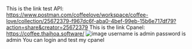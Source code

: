 This is the link test API: https://www.postman.com/coffeelove/workspace/coffee-love/collection/25672379-f967dc6f-aba0-4bef-99eb-15b6e717df79?action=share&creator=25672379
This is the link Cpanel: https://coffee.thaihoa.software/
![image](https://github.com/kurousagi110/CoffeeServer/assets/110773925/286e6f50-7f9e-4dee-ac1d-285027873ecd)
username is admin
password is admin
You can login and test my cpanel
